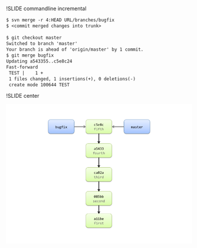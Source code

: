 !SLIDE commandline incremental

	$ svn merge -r 4:HEAD URL/branches/bugfix
	$ <commit merged changes into trunk>

	$ git checkout master 
	Switched to branch 'master'
	Your branch is ahead of 'origin/master' by 1 commit.
	$ git merge bugfix
	Updating a543355..c5e8c24
	Fast-forward
	 TEST |    1 +
	 1 files changed, 1 insertions(+), 0 deletions(-)
	 create mode 100644 TEST

!SLIDE center

![merge](img/merge.png)
